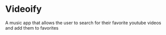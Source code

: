# Videoify
A music app that allows the user to search for their favorite youtube videos and add them to favorites

